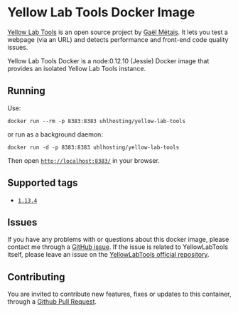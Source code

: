 # Yellow Lab Tools Docker Image

[Yellow Lab Tools](https://github.com/gmetais/YellowLabTools) is an open source project by [Gaël Métais](http://www.gaelmetais.com/). 
It lets you test a webpage (via an URL) and detects performance and front-end code quality issues.

Yellow Lab Tools Docker is a node:0.12.10 (Jessie) Docker image that provides an isolated Yellow Lab Tools instance.


## Running

Use:
```
docker run --rm -p 8383:8383 uhlhosting/yellow-lab-tools
```

or run as a background daemon:

```
docker run -d -p 8383:8383 uhlhosting/yellow-lab-tools
```

Then open [`http://localhost:8383/`](http://localhost:8383/) in your browser.


## Supported tags

* [`1.13.4`](https://github.com/uhlhosting/docker-yellowlabtools/blob/master/Dockerfile) 

## Issues

If you have any problems with or questions about this docker image, please contact me through a [GitHub issue](https://github.com/uhlhosting/docker-yellowlabtools/issues). 
If the issue is related to YellowLabTools itself, please leave an issue on the [YellowLabTools official repository](https://github.com/gmetais/YellowLabTools).


## Contributing

You are invited to contribute new features, fixes or updates to this container, through a [Github Pull Request](https://github.com/uhlhosting/docker-yellowlabtools/pulls).
